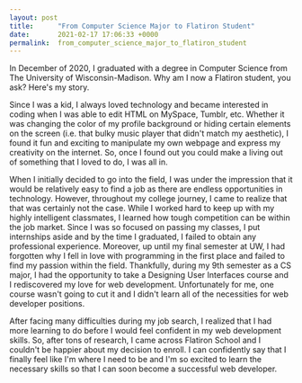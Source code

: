 ```yaml
---
layout: post
title:      "From Computer Science Major to Flatiron Student"
date:       2021-02-17 17:06:33 +0000
permalink:  from_computer_science_major_to_flatiron_student
---
```



In December of 2020, I graduated with a degree in Computer Science from The University of Wisconsin-Madison. Why am I now a Flatiron student, you ask? Here's my story. 

Since I was a kid, I always loved technology and became interested in coding when I was able to edit HTML on MySpace, Tumblr, etc. Whether it was changing the color of my profile background or hiding certain elements on the screen (i.e. that bulky music player that didn't match my aesthetic), I found it fun and exciting to manipulate my own webpage and express my creativity on the internet. So, once I found out you could make a living out of something that I loved to do, I was all in.

When I initially decided to go into the field, I was under the impression that it would be relatively easy to find a job as there are endless opportunities in technology. However, throughout my college journey, I came to realize that that was certainly not the case. While I worked hard to keep up with my highly intelligent classmates, I learned how tough competition can be within the job market. Since I was so focused on passing my classes, I put internships aside and by the time I graduated, I failed to obtain any professional experience. Moreover, up until my final semester at UW, I had forgotten why I fell in love with programming in the first place and failed to find my passion within the field. Thankfully, during my 9th semester as a CS major, I had the opportunity to take a Designing User Interfaces course and I rediscovered my love for web development. Unfortunately for me, one course wasn't going to cut it and I didn't learn all of the necessities for web developer positions. 

After facing many difficulties during my job search, I realized that I had more learning to do before I would feel confident in my web development skills. So, after tons of research, I came across Flatiron School and I couldn't be happier about my decision to enroll. I can confidently say that I finally feel like I'm where I need to be and I'm so excited to learn the necessary skills so that I can soon become a successful web developer. 
